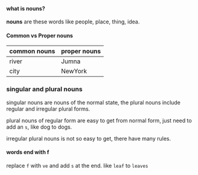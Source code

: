 #### what is nouns?

**nouns** are these words like people, place, thing, idea.

#### Common vs Proper nouns

| common nouns | proper nouns |
| ------------ | ------------ |
| river        | Jumna        |
| city         | NewYork      |

### singular and plural nouns

singular nouns are nouns of the normal state, the plural nouns include regular and irregular plural forms.

plural nouns of regular form are easy to get from normal form, just need to add an `s`, like dog to dogs.

irregular plural nouns is not so easy to get, there have many rules.

#### words end with f

replace `f` with `ve` and add `s` at the end. like `leaf` to `leaves`

